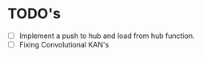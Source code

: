# TODO's

 - [ ] Implement a push to hub and load from hub function.
 - [ ] Fixing Convolutional KAN's